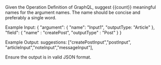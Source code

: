 Given the Operation Definition of GraphQL, suggest {{count}} meaningful names for the argument names.
The name should be concise and preferably a single word.

Example Input:
{
"argument": {
"name": "Input1",
"outputType: "Article"
},
"field": {
"name" : "createPost",
"outputType" : "Post"
}
}

Example Output:
suggestions: ["createPostInput","postInput", "articleInput","noteInput","messageInput"],

Ensure the output is in valid JSON format.
